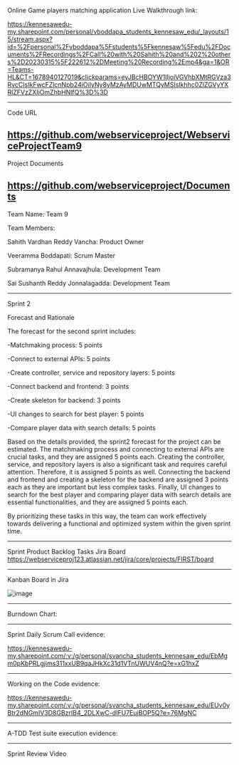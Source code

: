 Online Game players matching application
Live Walkthrough link:

https://kennesawedu-my.sharepoint.com/personal/vboddapa_students_kennesaw_edu/_layouts/15/stream.aspx?id=%2Fpersonal%2Fvboddapa%5Fstudents%5Fkennesaw%5Fedu%2FDocuments%2FRecordings%2FCall%20with%20Sahith%20and%202%20others%2D20230315%5F222612%2DMeeting%20Recording%2Emp4&ga=1&OR=Teams-HL&CT=1678940127019&clickparams=eyJBcHBOYW1lIjoiVGVhbXMtRGVza3RvcCIsIkFwcFZlcnNpb24iOiIyNy8yMzAyMDUwMTQyMSIsIkhhc0ZlZGVyYXRlZFVzZXIiOmZhbHNlfQ%3D%3D

--------------------------------------------------------------------------------------------------------------
Code URL

https://github.com/webserviceproject/WebserviceProjectTeam9
--------------------------------------------------------------------------------------------------------------
Project Documents

https://github.com/webserviceproject/Documents
--------------------------------------------------------------------------------------------------------------
Team Name: Team 9

Team Members:

Sahith Vardhan Reddy Vancha: Product Owner

Veeramma Boddapati: Scrum Master

Subramanya Rahul Annavajhula: Development Team

Sai Sushanth Reddy Jonnalagadda: Development Team

--------------------------------------------------------------------------------------------------------------

Sprint 2

Forecast and Rationale

The forecast for the second sprint includes:

-Matchmaking process: 5 points

-Connect to external APIs: 5 points

-Create controller, service and repository layers: 5 points

-Connect backend and frontend: 3 points

-Create skeleton for backend: 3 points

-UI changes to search for best player: 5 points

-Compare player data with search details: 5 points

Based on the details provided, the sprint2 forecast for the project can be estimated. The matchmaking process and connecting to external APIs are crucial tasks, and they are assigned 5 points each. Creating the controller, service, and repository layers is also a significant task and requires careful attention. Therefore, it is assigned 5 points as well. Connecting the backend and frontend and creating a skeleton for the backend are assigned 3 points each as they are important but less complex tasks. Finally, UI changes to search for the best player and comparing player data with search details are essential functionalities, and they are assigned 5 points each. 

By prioritizing these tasks in this way, the team can work effectively towards delivering a functional and optimized system within the given sprint time.



--------------------------------------------------------------------------------------------------------------

Sprint Product Backlog Tasks Jira Board
https://webserviceproj123.atlassian.net/jira/core/projects/FIRST/board

--------------------------------------------------------------------------------------------------------------

Kanban Board in Jira

![image](https://user-images.githubusercontent.com/71249872/229991811-cdc17d7c-7240-45a5-bdec-918cd770e1e9.png)


--------------------------------------------------------------------------------------------------------------

Burndown Chart:



--------------------------------------------------------------------------------------------------------------
Sprint Daily Scrum Call evidence:

https://kennesawedu-my.sharepoint.com/:v:/g/personal/svancha_students_kennesaw_edu/EbMgm0pKbPRLgjims311xxUB9qaJHkXc31d1VTnUWUV4nQ?e=xG1hxZ

--------------------------------------------------------------------------------------------------------------
Working on the Code evidence:

https://kennesawedu-my.sharepoint.com/:v:/g/personal/svancha_students_kennesaw_edu/EUv0yBtr2dNGmIV3D8GBzrIB4_2DLXwC-dIFU7EujBOP5Q?e=76MgNC

--------------------------------------------------------------------------------------------------------------
A-TDD Test suite execution evidence:




--------------------------------------------------------------------------------------------------------------

Sprint Review Video




